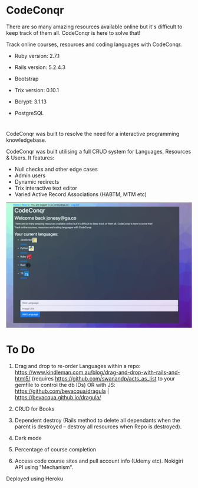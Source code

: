 # CodeConqr

There are so many amazing resources available online but it's difficult to keep track of them all. CodeConqr is here to solve that!

Track online courses, resources and coding languages with CodeConqr.


* Ruby version: 2.7.1

* Rails version: 5.2.4.3

* Bootstrap

* Trix version: 0.10.1

* Bcrypt: 3.1.13

* PostgreSQL

#

CodeConqr was built to resolve the need for a interactive programming knowledgebase.

CodeConqr was built utilising a full CRUD system for Languages, Resources & Users. It features:
 * Null checks and other edge cases
 * Admin users
 * Dynamic redirects
 * Trix interactive text editor
 * Varied Active Record Associations (HABTM, MTM etc)

![alt text](https://github.com/AlexMaunder/Project-1/blob/master/app/assets/images/proj1.png)


# To Do
1. Drag and drop to re-order Languages within a repo:
https://www.kindleman.com.au/blog/drag-and-drop-with-rails-and-html5/ (requires https://github.com/swanandp/acts_as_list to your gemfile to control the db IDs)
OR with JS: https://github.com/bevacqua/dragula | https://bevacqua.github.io/dragula/

2. CRUD for Books

3. Dependent destroy (Rails method to delete all dependants when the parent is destroyed – destroy all resources when Repo is destroyed).

4. Dark mode

5. Percentage of course completion

6. Access code course sites and pull account info (Udemy etc). Nokigiri API using "Mechanism".



Deployed using Heroku

